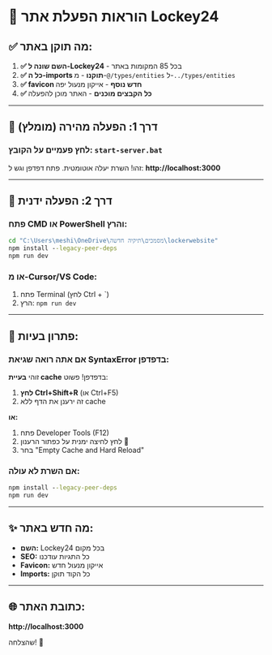 # 🚀 הוראות הפעלת אתר Lockey24

## ✅ מה תוקן באתר:

1. **✅ השם שונה ל-Lockey24** - בכל 85 המקומות באתר
2. **✅ כל ה-imports תוקנו** - מ-`@/types/entities` ל-`../types/entities`
3. **✅ favicon חדש נוסף** - אייקון מנעול יפה
4. **✅ כל הקבצים מוכנים** - האתר מוכן להפעלה

---

## 📌 דרך 1: הפעלה מהירה (מומלץ)

### לחץ פעמיים על הקובץ: `start-server.bat`

זהו! השרת יעלה אוטומטית.
פתח דפדפן וגש ל: **http://localhost:3000**

---

## 📌 דרך 2: הפעלה ידנית

### פתח CMD או PowerShell והרץ:

```cmd
cd "C:\Users\meshi\OneDrive\מסמכים\‏‏תיקיה חדשה\lockerwebsite"
npm install --legacy-peer-deps
npm run dev
```

### או מ-Cursor/VS Code:
1. פתח Terminal (לחץ Ctrl + `)
2. הרץ: `npm run dev`

---

## 🔧 פתרון בעיות:

### אם אתה רואה שגיאת SyntaxError בדפדפן:

זוהי **בעיית cache** בדפדפן! פשוט:

1. **לחץ Ctrl+Shift+R** (או Ctrl+F5)
2. זה ירענן את הדף ללא cache

**או:**
1. פתח Developer Tools (F12)
2. לחץ לחיצה ימנית על כפתור הרענון 🔄
3. בחר "Empty Cache and Hard Reload"

### אם השרת לא עולה:
```cmd
npm install --legacy-peer-deps
npm run dev
```

---

## ✨ מה חדש באתר:

- **השם:** Lockey24 בכל מקום
- **SEO:** כל התגיות עודכנו
- **Favicon:** אייקון מנעול חדש
- **Imports:** כל הקוד תוקן

---

## 🌐 כתובת האתר:
**http://localhost:3000**

שהצלחה! 🎉


